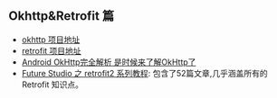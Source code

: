 ## Okhttp&Retrofit 篇

* [okhttp 项目地址](https://github.com/square/okhttp)
* [retrofit 项目地址](https://github.com/square/retrofit)
* [ Android OkHttp完全解析 是时候来了解OkHttp了](http://blog.csdn.net/lmj623565791/article/details/47911083)
* [Future Studio 之 retrofit2 系列教程](https://futurestud.io/tutorials/retrofit-2-basics-of-api-description): 包含了52篇文章,几乎涵盖所有的 Retrofit 知识点。
